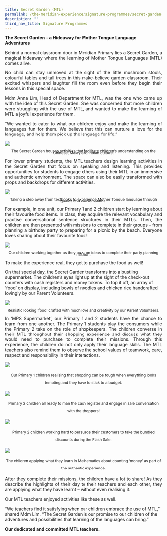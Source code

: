 ```yaml
---
title: Secret Garden (MTL)
permalink: /the-meridian-experience/signature-programmes/secret-garden-mtl/
description: ""
third_nav_title: Signature Programmes
---
```

**The Secret Garden** **\- a Hideaway for Mother Tongue Language Adventures**

<p align = "justify">Behind a normal classroom door in Meridian Primary lies a Secret Garden, a magical hideaway where the learning of Mother Tongue Languages (MTL) comes alive.</p>

<p align = "justify">No child can stay unmoved at the sight of the little mushroom stools, colourful tables and tall trees in this make-believe garden classroom. Their excited whispers and laughter fill the room even before they begin their lessons in this special space.</p>

<p align = "justify">Mdm Anna Lim, Head of Department for MTL, was the one who came up with the idea of this Secret Garden. She was concerned that more children were struggling with the use of MTL, and wanted to make the learning of MTL a joyful experience for them.</p>

<p align = "justify">“We wanted to cater to what our children enjoy and make the learning of languages fun for them. We believe that this can nurture a love for the language, and help them pick up the language for life.”</p>

![](/images/Secret%20Garden/Secret%20Garden%201.jpg)
<p align = "center" style="font-size:12px; line-height: 0.5;">The Secret Garden houses activities that facilitate children’s understanding on the Chinese, Malay and Indian culture.</p>

<p align = "justify">For lower primary students, the MTL teachers design learning activities in the Secret Garden that focus on speaking and listening. This provides opportunities for students to engage others using their MTL in an immersive and authentic environment. The space can also be easily transformed with props and backdrops for different activities.</p>

![](/images/Secret%20Garden/Secret%20Garden%202.jpg)

<p align = "center" style="font-size:12px; line-height: 0.5;">Taking a step away from textbooks to experience Mother Tongue language through games and conversations.</p>

<p align = "justify">For example, in one unit, our Primary 1 and 2 children start by learning about their favourite food items. In class, they acquire the relevant vocabulary and practise conversational sentence structures in their MTLs. Then, the children are then presented with missions to complete in their groups – from planning a birthday party to preparing for a picnic by the beach. Everyone loves sharing about their favourite food!</p>

![](/images/Secret%20Garden/Secret%20Garden%203.jpg)
<p align = "center" style="font-size:12px; line-height: 0.5;">Our children working together as they buzz on ideas to complete their party planning mission.</p>

<p align = "justify">To make the experience real, they get to purchase the food as well!
	
On that special day, the Secret Garden transforms into a bustling supermarket. The children’s eyes light up at the sight of the check-out counters with cash registers and money tokens. To top it off, an array of ‘food’ on display, including bowls of noodles and chicken rice handcrafted lovingly by our Parent Volunteers.</p>

![](/images/Secret%20Garden/Secret%20Garden%204.jpg)
<p align = "center" style="font-size:12px; line-height: 0.5;">Realistic looking ‘food’ crafted with much love and creativity by our Parent Volunteers.</p>

<p align = "justify">In ‘MPS Supermarket’, our Primary 1 and 2 students have the chance to learn from one another. The Primary 1 students play the consumers while the Primary 2 take on the role of shopkeepers. The children converse in their MTL throughout their shopping experience and discuss what they would need to purchase to complete their missions. Through this experience, the children do not only apply their language skills. The MTL teachers also remind them to observe the school values of teamwork, care, respect and responsibility in their interactions.</p>

![](/images/Secret%20Garden/Secret%20Garden%205.jpg)
<p align = "center" style="font-size:12px; line-height: 2;">Our Primary 1 children realising that shopping can be tough when everything looks tempting and they have to stick to a budget.</p>

![](/images/Secret%20Garden/Secret%20Garden%206.jpg)
<p align = "center" style="font-size:12px; line-height: 2;">Primary 2 children all ready to man the cash register and engage in sale conversation with the shoppers!</p>

![](/images/Secret%20Garden/Secret%20Garden%207.jpg)
<p align = "center" style="font-size:12px; line-height: 2;">Primary 2 children working hard to persuade their customers to take the bundled discounts during the Flash Sale.</p>

![](/images/Secret%20Garden/Secret%20Garden%208.jpg)
<p align = "center" style="font-size:12px; line-height: 2;">The children applying what they learn in Mathematics about counting ‘money’ as part of the authentic experience.</p>

<p align = "justify">After they complete their missions, the children have a lot to share! As they describe the highlights of their day to their teachers and each other, they are applying what they have learnt – without even realising it.

Our MTL teachers enjoyed activities like these as well.

“We teachers find it satisfying when our children embrace the use of MTL,” shared Mdm Lim. “The Secret Garden is our promise to our children of the adventures and possibilities that learning of the languages can bring.”</p>




****Our dedicated and committed MTL teachers.****